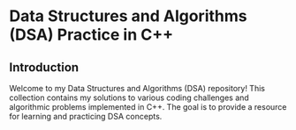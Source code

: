 # Data Structures and Algorithms (DSA) Practice in C++

## Introduction

Welcome to my Data Structures and Algorithms (DSA) repository! This collection contains my solutions to various coding challenges and algorithmic problems implemented in C++. The goal is to provide a resource for learning and practicing DSA concepts.
